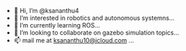 - 👋 Hi, I’m @ksananthu4
- 👀 I’m interested in robotics and autonomous systemns...
- 🌱 I’m currently learning ROS...
- 💞️ I’m looking to collaborate on gazebo simulation topics...
- 📫  mail me at ksananthu10@icloud.com ...

<!---
ksananthu4/ksananthu4 is a ✨ special ✨ repository because its `README.md` (this file) appears on your GitHub profile.
You can click the Preview link to take a look at your changes.
--->

